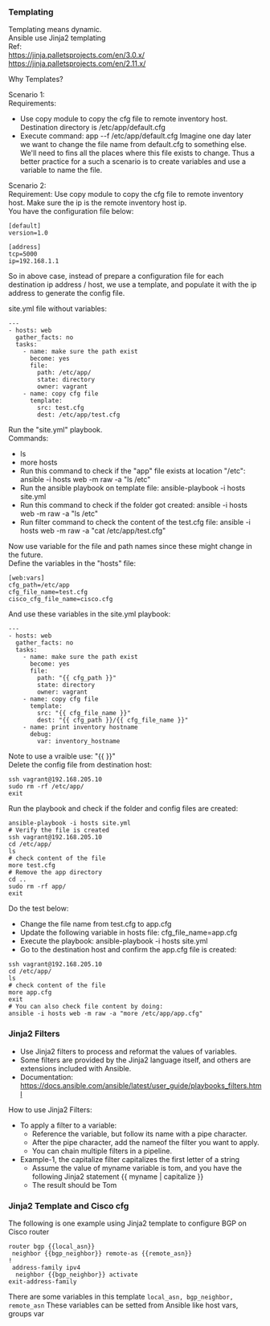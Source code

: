 ### Templating
Templating means dynamic. <br/>
Ansible use Jinja2 templating  <br/>
Ref: <br/>
https://jinja.palletsprojects.com/en/3.0.x/  <br/>
https://jinja.palletsprojects.com/en/2.11.x/  <br/>

Why Templates? <br/>

Scenario 1: <br/>
Requirements:
- Use copy module to copy the cfg file to remote inventory host. Destination directory is /etc/app/default.cfg
- Execute command: app --f /etc/app/default.cfg
Imagine one day later we want to change the file name from default.cfg to something else. We'll need to fins all the places where this file exists to change. Thus a better practice for a such a scenario is to create variables and use a variable to name the file.

Scenario 2: <br/>
Requirement: Use copy module to copy the cfg file to remote inventory host. Make sure the ip is the remote inventory host ip. <br/>
You have the configuration file below:
```
[default]
version=1.0

[address]
tcp=5000
ip=192.168.1.1
```
So in above case, instead of prepare a configuration file for each destination ip address / host, we use a template, and populate it with the ip address to generate the config file. 

site.yml file without variables:
```
---
- hosts: web
  gather_facts: no
  tasks:
    - name: make sure the path exist
      become: yes
      file:
        path: /etc/app/
        state: directory
        owner: vagrant
    - name: copy cfg file
      template:
        src: test.cfg
        dest: /etc/app/test.cfg
```
Run the "site.yml" playbook. <br/>
Commands:
- ls
- more hosts
- Run this command to check if the "app" file exists at location "/etc": ansible -i hosts web -m raw -a "ls /etc"
- Run the ansible playbook on template file: ansible-playbook -i hosts site.yml
- Run this command to check if the folder got created: ansible -i hosts web -m raw -a "ls /etc"
- Run filter command to check the content of the test.cfg file: ansible -i hosts web -m raw -a "cat /etc/app/test.cfg"

Now use variable for the file and path names since these might change in the future. <br/>
Define the variables in the "hosts" file:
```
[web:vars]
cfg_path=/etc/app
cfg_file_name=test.cfg
cisco_cfg_file_name=cisco.cfg
```
And use these variables in the site.yml playbook:
```
---
- hosts: web
  gather_facts: no
  tasks:
    - name: make sure the path exist
      become: yes
      file:
        path: "{{ cfg_path }}"
        state: directory
        owner: vagrant
    - name: copy cfg file
      template:
        src: "{{ cfg_file_name }}"
        dest: "{{ cfg_path }}/{{ cfg_file_name }}"
    - name: print inventory hostname
      debug:
        var: inventory_hostname
```
Note to use a vraible use: "{{ <variable> }}" <br/>
Delete the config file from destination host:
```
ssh vagrant@192.168.205.10
sudo rm -rf /etc/app/
exit
```
Run the playbook and check if the folder and config files are created:
```
ansible-playbook -i hosts site.yml
# Verify the file is created
ssh vagrant@192.168.205.10
cd /etc/app/
ls
# check content of the file
more test.cfg
# Remove the app directory
cd ..
sudo rm -rf app/
exit
```

Do the test below:
- Change the file name from test.cfg to app.cfg
- Update the following variable in hosts file: cfg_file_name=app.cfg
- Execute the playbook: ansible-playbook -i hosts site.yml
- Go to the destination host and confirm the app.cfg file is created:
```
ssh vagrant@192.168.205.10
cd /etc/app/
ls
# check content of the file
more app.cfg
exit
# You can also check file content by doing:
ansible -i hosts web -m raw -a "more /etc/app/app.cfg"
```

### Jinja2 Filters
- Use Jinja2 filters to process and reformat the values of variables.
- Some filters are provided by the Jinja2 language itself, and others are extensions included with Ansible.
- Documentation: https://docs.ansible.com/ansible/latest/user_guide/playbooks_filters.html

How to use Jinja2 Filters:
- To apply a filter to a variable:
    - Reference the variable, but follow its name with a pipe character.
    - After the pipe character, add the nameof the filter you want to apply.
    - You can chain multiple filters in a pipeline.
- Example-1, the capitalize filter capitalizes the first letter of a string
    - Assume the value of myname variable is tom, and you have the following Jinja2 statement {{ myname | capitalize }}
    - The result should be Tom

### Jinja2 Template and Cisco cfg
The following is one example using Jinja2 template to configure BGP on Cisco router
```
router bgp {‌{local_asn}}
 neighbor {‌{bgp_neighbor}} remote-as {‌{remote_asn}}
!
 address-family ipv4
  neighbor {‌{bgp_neighbor}} activate
exit-address-family
```

There are some variables in this template
```local_asn, bgp_neighbor, remote_asn```
These variables can be setted from Ansible like host vars, groups var

